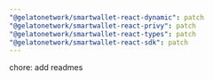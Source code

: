 ```yaml
---
"@gelatonetwork/smartwallet-react-dynamic": patch
"@gelatonetwork/smartwallet-react-privy": patch
"@gelatonetwork/smartwallet-react-types": patch
"@gelatonetwork/smartwallet-react-sdk": patch
---
```


chore: add readmes
